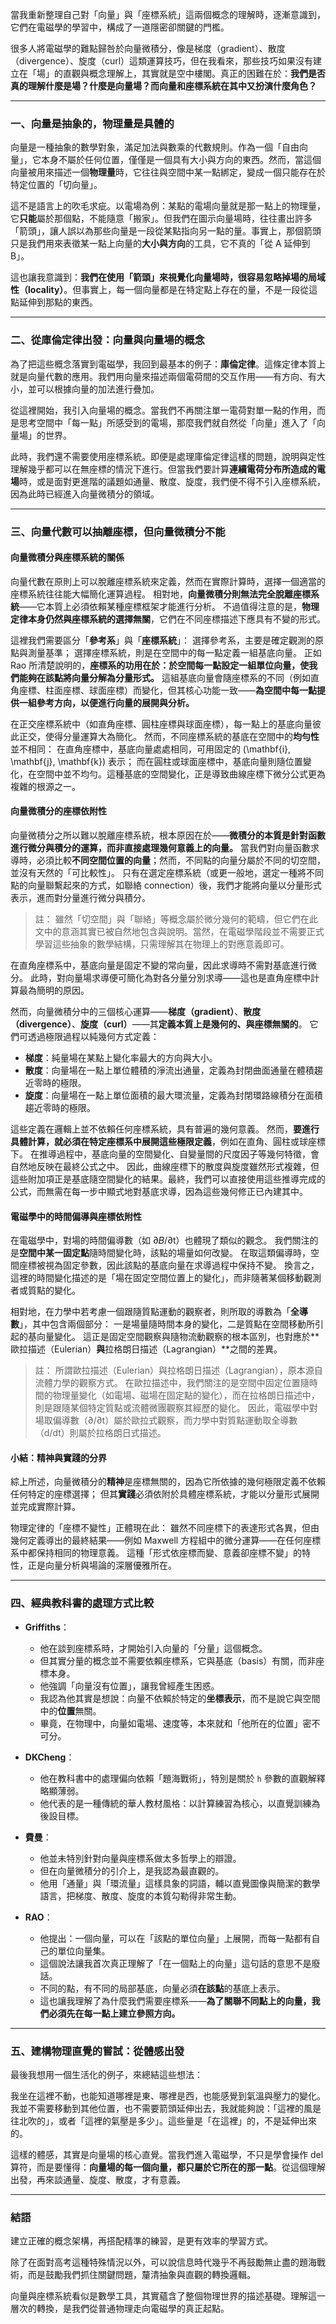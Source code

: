 
當我重新整理自己對「向量」與「座標系統」這兩個概念的理解時，逐漸意識到，它們在電磁學的學習中，構成了一道隱密卻關鍵的門檻。

很多人將電磁學的難點歸咎於向量微積分，像是梯度（gradient）、散度（divergence）、旋度（curl）這類運算技巧，但在我看來，那些技巧如果沒有建立在「場」的直觀與概念理解上，其實就是空中樓閣。真正的困難在於：**我們是否真的理解什麼是場？什麼是向量場？而向量和座標系統在其中又扮演什麼角色？**

---

### 一、向量是抽象的，物理量是具體的

向量是一種抽象的數學對象，滿足加法與數乘的代數規則。作為一個「自由向量」，它本身不屬於任何位置，僅僅是一個具有大小與方向的東西。然而，當這個向量被用來描述一個**物理量**時，它往往與空間中某一點綁定，變成一個只能存在於特定位置的「切向量」。

這不是語言上的吹毛求疵。以電場為例：某點的電場向量就是那一點上的物理量，它**只能**屬於那個點，不能隨意「搬家」。但我們在圖示向量場時，往往畫出許多「箭頭」，讓人誤以為那些向量是一段從某點指向另一點的量。事實上，那個箭頭只是我們用來表徵某一點上向量的**大小與方向**的工具，它不真的「從 A 延伸到 B」。

這也讓我意識到：**我們在使用「箭頭」來視覺化向量場時，很容易忽略掉場的局域性（locality）**。但事實上，每一個向量都是在特定點上存在的量，不是一段從這點延伸到那點的東西。

---

### 二、從庫倫定律出發：向量與向量場的概念

為了把這些概念落實到電磁學，我回到最基本的例子：**庫倫定律**。這條定律本質上就是向量代數的應用。我們用向量來描述兩個電荷間的交互作用——有方向、有大小，並可以根據向量的加法進行疊加。

從這裡開始，我引入向量場的概念。當我們不再關注單一電荷對單一點的作用，而是思考空間中「每一點」所感受到的電場，那麼我們就自然從「向量」進入了「向量場」的世界。

此時，我們還不需要使用座標系統。即便是處理庫倫定律這樣的問題，說明與定性理解幾乎都可以在無座標的情況下進行。但當我們要計算**連續電荷分布所造成的電場**時，或是面對更進階的議題如通量、散度、旋度，我們便不得不引入座標系統，因為此時已經進入向量微積分的領域。

---

### 三、向量代數可以抽離座標，但向量微積分不能

#### 向量微積分與座標系統的關係

向量代數在原則上可以脫離座標系統來定義，然而在實際計算時，選擇一個適當的座標系統往往能大幅簡化運算過程。
相對地，**向量微積分則無法完全脫離座標系統**——它本質上必須依賴某種座標框架才能進行分析。
不過值得注意的是，**物理定律本身仍然與座標系統的選擇無關**，它們在不同座標描述下應具有不變的形式。

這裡我們需要區分「**參考系**」與「**座標系統**」：
選擇參考系，主要是確定觀測的原點與測量基準；
選擇座標系統，則是在空間中的每一點定義一組基底向量。
正如 Rao 所清楚說明的，**座標系的功用在於：於空間每一點設定一組單位向量，使我們能夠在該點將向量分解為分量形式。**
這組基底向量會隨座標系的不同（例如直角座標、柱面座標、球面座標）而變化，但其核心功能一致——**為空間中每一點提供一組參考方向，以便進行向量的展開與分析。**

在正交座標系統中（如直角座標、圓柱座標與球面座標），每一點上的基底向量彼此正交，使得分量運算大為簡化。
然而，不同座標系統的基底在空間中的**均勻性**並不相同：
在直角座標中，基底向量處處相同，可用固定的 (\mathbf{i}, \mathbf{j}, \mathbf{k}) 表示；
而在圓柱或球面座標中，基底向量則隨位置變化，在空間中並不均勻。這種基底的空間變化，正是導致曲線座標下微分公式更為複雜的根源之一。

#### 向量微積分的座標依附性

向量微積分之所以難以脫離座標系統，根本原因在於——**微積分的本質是針對函數進行微分與積分的運算，而非直接處理幾何意義上的向量。**
當我們對向量函數求導時，必須比較**不同空間位置的向量**；然而，不同點的向量分屬於不同的切空間，並沒有天然的「可比較性」。
只有在選定座標系統（或更一般地，選定一種將不同點的向量聯繫起來的方式，如聯絡 connection）後，我們才能將向量以分量形式表示，進而對分量進行微分與積分。

>註： 雖然「切空間」與「聯絡」等概念屬於微分幾何的範疇，但它們在此文中的意涵其實已被自然地包含與說明。當然，在電磁學階段並不需要正式學習這些抽象的數學結構，只需理解其在物理上的對應意義即可。

在直角座標系中，基底向量是固定不變的常向量，因此求導時不需對基底進行微分。
此時，對向量場求導便可簡化為對各分量分別求導——這也是直角座標中計算最為簡明的原因。

然而，向量微積分中的三個核心運算——**梯度（gradient）**、**散度（divergence）**、**旋度（curl）**——其**定義本質上是幾何的、與座標無關的**。
它們可透過極限過程以純幾何方式定義：

* **梯度**：純量場在某點上變化率最大的方向與大小。
* **散度**：向量場在一點上單位體積的淨流出通量，定義為封閉曲面通量在體積趨近零時的極限。
* **旋度**：向量場在一點上單位面積的最大環流量，定義為封閉環路線積分在面積趨近零時的極限。

這些定義在邏輯上並不依賴任何座標系統，具有普遍的幾何意義。
然而，**要進行具體計算，就必須在特定座標系中展開這些極限定義**，例如在直角、圓柱或球座標下。
在推導過程中，基底向量的空間變化、自變量間的尺度因子等幾何特徵，會自然地反映在最終公式之中。
因此，曲線座標下的散度與旋度雖然形式複雜，但這些附加項正是基底隨空間變化的結果。最終，我們可以直接使用這些推導完成的公式，而無需在每一步中顯式地對基底求導，因為這些幾何修正已內建其中。

#### 電磁學中的時間偏導與座標依附性

在電磁學中，對場的時間偏導數（如 ∂𝐵/∂t）也體現了類似的觀念。
我們關注的是**空間中某一固定點**隨時間變化時，該點的場量如何改變。
在取這類偏導時，空間座標被視為固定參數，因此該點的基底向量在求導過程中保持不變。
換言之，這裡的時間變化描述的是「場在固定空間位置上的變化」，而非隨著某個移動觀測者或質點的變化。

相對地，在力學中若考慮一個跟隨質點運動的觀察者，則所取的導數為「**全導數**」，其中包含兩個部分：
一是場量隨時間本身的變化，二是質點在空間移動所引起的基向量變化。
這正是固定空間觀察與隨物流動觀察的根本區別，也對應於**歐拉描述（Eulerian）**與**拉格朗日描述（Lagrangian）**之間的差異。

>註： 所謂歐拉描述（Eulerian）與拉格朗日描述（Lagrangian），原本源自流體力學的觀察方式。
在歐拉描述中，我們關注的是空間中固定位置隨時間的物理量變化（如電場、磁場在固定點的變化），而在拉格朗日描述中，則是跟隨某個特定質點或流體微團觀察其經歷的變化。
因此，電磁學中對場取偏導數（∂/∂t）屬於歐拉式觀察，而力學中對質點運動取全導數（d/dt）則屬於拉格朗日式描述。

#### 小結：精神與實踐的分界

綜上所述，向量微積分的**精神**是座標無關的，因為它所依據的幾何極限定義不依賴任何特定的座標選擇；
但其**實踐**必須依附於具體座標系統，才能以分量形式展開並完成實際計算。

物理定律的「座標不變性」正體現在此：
雖然不同座標下的表達形式各異，但由幾何定義導出的最終結果——例如 Maxwell 方程組中的微分運算——在任何座標系中都保持相同的物理意義。
這種「形式依座標而變、意義卻座標不變」的特性，正是向量分析與場論的深層優雅所在。

---

### 四、經典教科書的處理方式比較

* **Griffiths**：

  * 他在談到座標系時，才開始引入向量的「分量」這個概念。
  * 但其實分量的概念並不需要依賴座標系，它與基底（basis）有關，而非座標本身。
  * 他強調「向量沒有位置」，讓我曾經產生困惑。
  * 我認為他其實是想說：向量不依賴於特定的**坐標表示**，而不是說它與空間中的**位置**無關。
  * 畢竟，在物理中，向量如電場、速度等，本來就和「他所在的位置」密不可分。

* **DKCheng**：

  * 他在教科書中的處理偏向依賴「題海戰術」，特別是關於 `h` 參數的直觀解釋略顯薄弱。
  * 他代表的是一種傳統的華人教材風格：以計算練習為核心，以直覺訓練為後設目標。

* **費曼**：

  * 他並未特別針對向量與座標系做太多哲學上的辯證。
  * 但在向量微積分的引介上，是我認為最直觀的。
  * 他用「通量」與「環流量」這樣具象的詞語，輔以直覺圖像與簡潔的數學語言，把梯度、散度、旋度的本質勾勒得非常生動。

* **RAO**：

  * 他提出：一個向量，可以在「該點的單位向量」上展開，而每一點都有自己的單位向量集。
  * 這個說法讓我首次真正理解了「在一個點上的向量」這句話的意思不是廢話。
  * 不同的點，有不同的局部基底，向量必須**在該點**的基底上表示。
  * 這也讓我理解了為什麼我們需要座標系——**為了關聯不同點上的向量，我們必須先在每一點上建立參照方向。**

---

### 五、建構物理直覺的嘗試：從體感出發

最後我想用一個生活化的例子，來總結這些想法：

我坐在這裡不動，也能知道哪裡是東、哪裡是西，也能感覺到氣溫與壓力的變化。我並不需要移動到其他位置，也不需要箭頭延伸出去，我就能夠說：「這裡的風是往北吹的」，或者「這裡的氣壓是多少」。這些量是「在這裡」的，不是延伸出來的。

這樣的體感，其實是向量場的核心直覺。當我們進入電磁學，不只是學會操作 del算符，而是要懂得：**向量場的每一個向量，都只屬於它所在的那一點**。從這個理解出發，再來談通量、旋度、散度，才有意義。

---

### 結語

建立正確的概念架構，再搭配精準的練習，是更有效率的學習方式。

除了在面對高考這種特殊情況以外，可以說信息時代幾乎不再鼓勵無止盡的題海戰術，而是鼓勵我們抓住關鍵問題，釐清抽象與直觀的轉換邏輯。

向量與座標系統看似是數學工具，其實蘊含了整個物理世界的描述基礎。理解這一層次的轉換，是我們從普通物理走向電磁學的真正起點。



